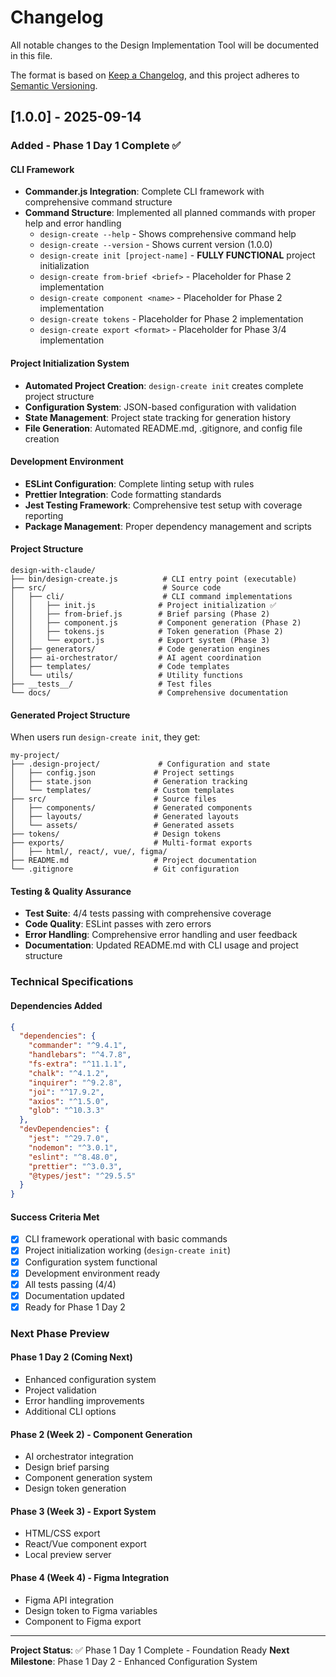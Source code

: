 # Changelog

All notable changes to the Design Implementation Tool will be documented in this file.

The format is based on [Keep a Changelog](https://keepachangelog.com/en/1.0.0/), and this project adheres to [Semantic Versioning](https://semver.org/spec/v2.0.0.html).

## [1.0.0] - 2025-09-14

### Added - Phase 1 Day 1 Complete ✅

#### CLI Framework
- **Commander.js Integration**: Complete CLI framework with comprehensive command structure
- **Command Structure**: Implemented all planned commands with proper help and error handling
  - `design-create --help` - Shows comprehensive command help
  - `design-create --version` - Shows current version (1.0.0)
  - `design-create init [project-name]` - **FULLY FUNCTIONAL** project initialization
  - `design-create from-brief <brief>` - Placeholder for Phase 2 implementation
  - `design-create component <name>` - Placeholder for Phase 2 implementation
  - `design-create tokens` - Placeholder for Phase 2 implementation
  - `design-create export <format>` - Placeholder for Phase 3/4 implementation

#### Project Initialization System
- **Automated Project Creation**: `design-create init` creates complete project structure
- **Configuration System**: JSON-based configuration with validation
- **State Management**: Project state tracking for generation history
- **File Generation**: Automated README.md, .gitignore, and config file creation

#### Development Environment
- **ESLint Configuration**: Complete linting setup with rules
- **Prettier Integration**: Code formatting standards
- **Jest Testing Framework**: Comprehensive test setup with coverage reporting
- **Package Management**: Proper dependency management and scripts

#### Project Structure
```
design-with-claude/
├── bin/design-create.js          # CLI entry point (executable)
├── src/                          # Source code
│   ├── cli/                      # CLI command implementations
│   │   ├── init.js              # Project initialization ✅
│   │   ├── from-brief.js        # Brief parsing (Phase 2)
│   │   ├── component.js         # Component generation (Phase 2)
│   │   ├── tokens.js            # Token generation (Phase 2)
│   │   └── export.js            # Export system (Phase 3)
│   ├── generators/              # Code generation engines
│   ├── ai-orchestrator/         # AI agent coordination
│   ├── templates/               # Code templates
│   └── utils/                   # Utility functions
├── __tests__/                   # Test files
└── docs/                        # Comprehensive documentation
```

#### Generated Project Structure
When users run `design-create init`, they get:
```
my-project/
├── .design-project/             # Configuration and state
│   ├── config.json             # Project settings
│   ├── state.json              # Generation tracking
│   └── templates/              # Custom templates
├── src/                        # Source files
│   ├── components/             # Generated components
│   ├── layouts/                # Generated layouts
│   └── assets/                 # Generated assets
├── tokens/                     # Design tokens
├── exports/                    # Multi-format exports
│   ├── html/, react/, vue/, figma/
├── README.md                   # Project documentation
└── .gitignore                  # Git configuration
```

#### Testing & Quality Assurance
- **Test Suite**: 4/4 tests passing with comprehensive coverage
- **Code Quality**: ESLint passes with zero errors
- **Error Handling**: Comprehensive error handling and user feedback
- **Documentation**: Updated README.md with CLI usage and project structure

### Technical Specifications

#### Dependencies Added
```json
{
  "dependencies": {
    "commander": "^9.4.1",
    "handlebars": "^4.7.8",
    "fs-extra": "^11.1.1",
    "chalk": "^4.1.2",
    "inquirer": "^9.2.8",
    "joi": "^17.9.2",
    "axios": "^1.5.0",
    "glob": "^10.3.3"
  },
  "devDependencies": {
    "jest": "^29.7.0",
    "nodemon": "^3.0.1",
    "eslint": "^8.48.0",
    "prettier": "^3.0.3",
    "@types/jest": "^29.5.5"
  }
}
```

#### Success Criteria Met
- [x] CLI framework operational with basic commands
- [x] Project initialization working (`design-create init`)
- [x] Configuration system functional
- [x] Development environment ready
- [x] All tests passing (4/4)
- [x] Documentation updated
- [x] Ready for Phase 1 Day 2

### Next Phase Preview

#### Phase 1 Day 2 (Coming Next)
- Enhanced configuration system
- Project validation
- Error handling improvements
- Additional CLI options

#### Phase 2 (Week 2) - Component Generation
- AI orchestrator integration
- Design brief parsing
- Component generation system
- Design token generation

#### Phase 3 (Week 3) - Export System
- HTML/CSS export
- React/Vue component export
- Local preview server

#### Phase 4 (Week 4) - Figma Integration
- Figma API integration
- Design token to Figma variables
- Component to Figma export

---

**Project Status**: ✅ Phase 1 Day 1 Complete - Foundation Ready
**Next Milestone**: Phase 1 Day 2 - Enhanced Configuration System